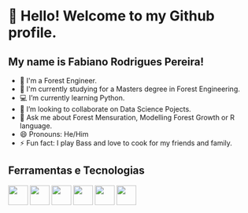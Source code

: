 # 👋 Hello! Welcome to my Github profile.
## My name is Fabiano Rodrigues Pereira!


- 🌳 I'm a Forest Engineer.
- 📘 I'm currently studying for a Masters degree in Forest Engineering.
- 💻 I’m currently learning Python.
- 👯 I’m looking to collaborate on Data Science Pojects.
- 💬 Ask me about Forest Mensuration, Modelling Forest Growth or R language.
- 😄 Pronouns: He/Him
- ⚡ Fun fact: I play Bass and love to cook for my friends and family.

## Ferramentas e Tecnologias

<img src="https://cdn.jsdelivr.net/gh/devicons/devicon/icons/rstudio/rstudio-original.svg" width="40" height="40"/>  <img src="https://cdn.jsdelivr.net/gh/devicons/devicon/icons/python/python-original-wordmark.svg" width="40" height="40"/>  <img src="https://commons.wikimedia.org/wiki/File:Qgis-icon-3.0.png" width="40" height="40"/>  <img src="https://cdn-icons-png.flaticon.com/512/732/732220.png" width="40" height="40"/>  <img src="https://cdn-icons-png.flaticon.com/512/888/888883.png" width="40" height="40"/>  <img src="https://cdn-icons-png.flaticon.com/512/888/888874.png" width="40" height="40"/> 
